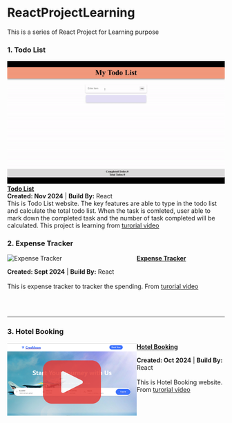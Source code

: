 # ReactProjectLearning

This is a series of React Project for Learning purpose


### 1. Todo List

<div align="center"><img src="https://github.com/kiaky0/ReactProjectLearning/blob/main/resources/todolistDemo.gif" width="600px"> </div>
<a align="center" href="https://github.com/kiaky0/ReactProjectLearning/tree/main/TodoList_App" title=""><strong>Todo List</strong></a>
<div><strong>Created: Nov 2024</strong> | <strong>Build By:</strong> React</strong></div> 
This is Todo List website. The key features are able to type in the todo list and calculate the total todo list. When the task is comleted, user able to mark down the completed task and the number of task completed will be calculated. This project is learning from <a href="https://www.youtube.com/watch?v=MHn66JJH5zs&list=PLSsAz5wf2lkK_ekd0J__44KG6QoXetZza">turorial video</a>
<br/>

### 2. Expense Tracker

<p align="left">
<img src="https://github.com/user-attachments/assets/bd57f8d9-9fc1-47cb-90be-3be517087b81" alt="Expense Tracker" width="300px" align="left" />
<a href="https://github.com/kiaky0/ReactProjectLearning/tree/main/Expense_Tracker" title=""><strong>Expense Tracker</strong></a>
<div><strong>Created: Sept 2024</strong> | <strong>Build By:</strong> React</strong></div> 
<br/> This is expense tracker to tracker the spending. From <a href="https://www.youtube.com/watch?v=XuFDcZABiDQ&list=PLillGF-RfqbY3c2r0htQyVbDJJoBFE6Rb">turorial video</a>
</p><br><br>

<hr>

### 3. Hotel Booking

<p align="left">
 <a href="https://www.youtube.com/watch?v=KRw4SIuHTDk">
  <img src="https://github.com/kiaky0/ReactProjectLearning/blob/main/Hotel%20Booking/HotelBooking.png" alt="Expense Tracker" width="300px" align="left" />
 </a>
<a href="https://github.com/kiaky0/ReactProjectLearning/tree/main/Hotel%20Booking" title=""><strong>Hotel Booking</strong></a>
<div><strong>Created: Oct 2024</strong> | <strong>Build By:</strong> React</strong></div> 
<br/> This is Hotel Booking website. From <a href="https://www.youtube.com/watch?v=g-yzb_jUEUc&list=PLjKQAgADL-q5TgMYNp1SOGKiY6M78PjE0&index=2">turorial video</a>
 </p> <br/>

